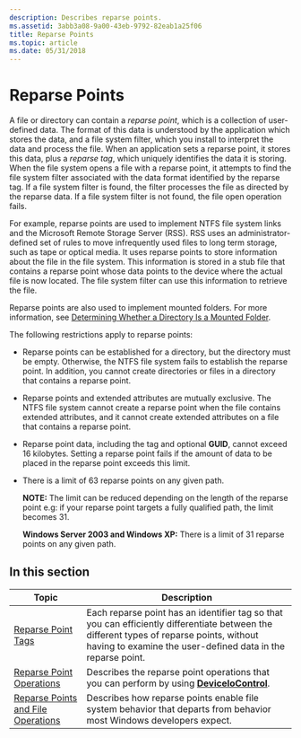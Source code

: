```yaml
---
description: Describes reparse points.
ms.assetid: 3abb3a08-9a00-43eb-9792-82eab1a25f06
title: Reparse Points
ms.topic: article
ms.date: 05/31/2018
---
```


# Reparse Points

A file or directory can contain a *reparse point*, which is a collection of user-defined data. The format of this data is understood by the application which stores the data, and a file system filter, which you install to interpret the data and process the file. When an application sets a reparse point, it stores this data, plus a *reparse tag*, which uniquely identifies the data it is storing. When the file system opens a file with a reparse point, it attempts to find the file system filter associated with the data format identified by the reparse tag. If a file system filter is found, the filter processes the file as directed by the reparse data. If a file system filter is not found, the file open operation fails.

For example, reparse points are used to implement NTFS file system links and the Microsoft Remote Storage Server (RSS). RSS uses an administrator-defined set of rules to move infrequently used files to long term storage, such as tape or optical media. It uses reparse points to store information about the file in the file system. This information is stored in a stub file that contains a reparse point whose data points to the device where the actual file is now located. The file system filter can use this information to retrieve the file.

Reparse points are also used to implement mounted folders. For more information, see [Determining Whether a Directory Is a Mounted Folder](determining-whether-a-directory-is-a-volume-mount-point.md).

The following restrictions apply to reparse points:

-   Reparse points can be established for a directory, but the directory must be empty. Otherwise, the NTFS file system fails to establish the reparse point. In addition, you cannot create directories or files in a directory that contains a reparse point.
-   Reparse points and extended attributes are mutually exclusive. The NTFS file system cannot create a reparse point when the file contains extended attributes, and it cannot create extended attributes on a file that contains a reparse point.
-   Reparse point data, including the tag and optional **GUID**, cannot exceed 16 kilobytes. Setting a reparse point fails if the amount of data to be placed in the reparse point exceeds this limit.
-   There is a limit of 63 reparse points on any given path.
    
    **NOTE:** The limit can be reduced depending on the length of the reparse point e.g: if your reparse point targets a fully qualified path, the limit becomes 31.
    
    **Windows Server 2003 and Windows XP:** There is a limit of 31 reparse points on any given path.

## In this section



| Topic                                                                                   | Description                                                                                                                                                                                                        |
|-----------------------------------------------------------------------------------------|--------------------------------------------------------------------------------------------------------------------------------------------------------------------------------------------------------------------|
| [Reparse Point Tags](reparse-point-tags.md)<br/>                                 | Each reparse point has an identifier tag so that you can efficiently differentiate between the different types of reparse points, without having to examine the user-defined data in the reparse point.<br/> |
| [Reparse Point Operations](reparse-point-operations.md)<br/>                     | Describes the reparse point operations that you can perform by using [**DeviceIoControl**](/windows/desktop/api/ioapiset/nf-ioapiset-deviceiocontrol).<br/>                                                                                       |
| [Reparse Points and File Operations](reparse-points-and-file-operations.md)<br/> | Describes how reparse points enable file system behavior that departs from behavior most Windows developers expect.<br/>                                                                                     |



 

 

